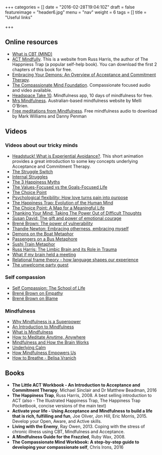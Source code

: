 +++
categories = []
date = "2016-02-28T19:04:10Z"
draft = false
featureimage = "header6.jpg"
menu = "nav"
weight = 6
tags = []
title = "Useful links"

+++

## Online resources

* [What is CBT 
(MIND)](http://www.mind.org.uk/information-support/drugs-and-treatments/cognitive-behavioural-therapy-cbt/#.VttCEFuLSVM)
* [ACT Mindfully](http://www.actmindfully.com.au/free_resources). This is a 
website from Russ Harris, the author of The Happniess Trap (a popular 
self-help book). You can download the first 2 chapters of this book
for free.
* [Embracing Your Demons: An Overview of Acceptance and Commitment Therapy](https://www.actmindfully.com.au/upimages/Dr_Russ_Harris_-_A_Non-technical_Overview_of_ACT.pdf).
* [The Compassionate Mind Foundation](https://compassionatemind.co.uk/).
Compassionate focused audio and video available.
* [Headspace Take 10](https://www.headspace.com). Mindfulness app, 10 days of 
mindfulness for free.
* [Mrs Mindfulness](https://mrsmindfulness.com/). Australian-based mindfulness 
website by Melli O'Brien.
* [Free meditations from
Mindfulness](http://franticworld.com/free-meditations-from-mindfulness/). Free
mindfulness audio to download by Mark Williams and Danny Penman

## Videos

### Videos about our tricky minds

* [Headstuck! What is Experiential 
Avoidance?](https://www.youtube.com/watch?v=C-ZuqeyxULM). This short animation 
provides a great introduction to some key concepts underlying Acceptance and 
Commitment Therapy.
* [The Struggle Switch](https://www.youtube.com/watch?v=rCp1l16GCXI)
* [Internal Struggles](https://www.youtube.com/watch?v=dz_nexLqY_8)
* [The 3 Happiness Myths](https://www.youtube.com/watch?v=93LFNtcR1Ok)
* [The Values-Focused vs the Goals-Focused 
Life](https://www.youtube.com/watch?v=eiPxLpYlw4I)
* [The Choice Point](https://www.youtube.com/watch?v=bSpPgL3VaHI)
* [Psychological flexibility: How love turns pain into purpose](https://www.youtube.com/watch?v=o79_gmO5ppg)
* [The Happiness Trap: Evolution of the Human Mind](https://www.youtube.com/watch?v=kv6HkipQcfA)
* [The Choice Point: A Map for a Meaningful Life](https://www.youtube.com/watch?v=OV15x8LvwAQ)
* [Thanking Your Mind: Taking The Power Out of Difficult Thoughts](https://www.youtube.com/watch?v=206WtwEyqzg)
* [Susan David: The gift and power of emotional courage](https://www.ted.com/talks/susan_david_the_gift_and_power_of_emotional_courage)
* [Brené Brown: The power of vulnerability](https://www.ted.com/talks/brene_brown_on_vulnerability)
* [Thandie Newton: Embracing otherness, embracing myself](https://www.ted.com/talks/thandie_newton_embracing_otherness_embracing_myself)
* [Demons on the Boat Metaphor](https://www.youtube.com/watch?v=z-wyaP6xXwE)
* [Passengers on a Bus Metaphore](https://www.youtube.com/watch?v=Z29ptSuoWRc)
* [Sushi Train Metaphor](https://www.youtube.com/watch?v=tzUoXJVI0wo)
* [Russ Harris: The Limbic Brain and its Role in Trauma](https://www.youtube.com/watch?v=VExjWHx2R1E)
* [What if my brain held a meeting](https://www.youtube.com/watch?v=7N9r8nVogM8)
* [Relational frame theory - how language shapes our
  experience](https://www.youtube.com/watch?v=XvnEn1Y-gcQ)
* [The unwelcome party guest](https://www.youtube.com/watch?v=VYht-guymF4)

### Self compassion

* [Self Compassion: The School of 
Life](https://www.youtube.com/watch?v=-kfUE41-JFw)
* [Brené Brown on Empathy](https://www.youtube.com/watch?v=1Evwgu369Jw)
* [Brené Brown on Blame](https://www.youtube.com/watch?v=RZWf2_2L2v8)

### Mindfulness

* [Why Mindfulness is a 
Superpower](https://www.youtube.com/watch?v=w6T02g5hnT4)
* [An Introduction to 
Mindfulness](http://mrsmindfulness.com/what-is-mindfulness/)
* [What is Mindfulness](https://www.youtube.com/watch?v=HmEo6RI4Wvs)
* [How to Meditate Anytime, 
Anywhere](https://www.youtube.com/watch?v=URL5xHCK1-I)
* [Mindfulness and How the Brain 
Works](https://www.youtube.com/watch?v=aNCB1MZDgQA)
* [Underlying Calm](https://www.youtube.com/watch?v=F0WYFXxhPGY)
* [How Mindfulness Empowers Us](https://www.youtube.com/watch?v=vzKryaN44ss)
* [How to Breathe - Belisa Vranich](https://www.youtube.com/watch?v=1sgb2cUqFiY)

## Books

* **The Little ACT Workbook - An Introduction to Acceptance and Commitment Therapy**, Michael
Sinclair and Dr Matthew Beadman, 2016
* **The Happiness Trap**, Russ Harris, 2008. A best selling introduction to ACT (also - The
Illustrated Happiness Trap, The Happiness Trap Pocketbook, concise versions of the main text)
* **Activate your life - Using Acceptance and Mindfulness to build a life that is rich, fulfilling and
fun**, Joe Oliver, Jon Hill, Eric Morris, 2015. Develop your Open, Aware, and Active skills.
* **Living with the Enemy**, Ray Owen, 2013. Coping with the stress of chronic illness using CBT,
Mindfulness and Acceptance.
* **A Mindfulness Guide for the Frazzled**, Ruby Wax, 2008.
* **The Compassionate Mind Workbook: A step-by-step guide to developing your 
compassionate self**, Chris Irons, 2016

